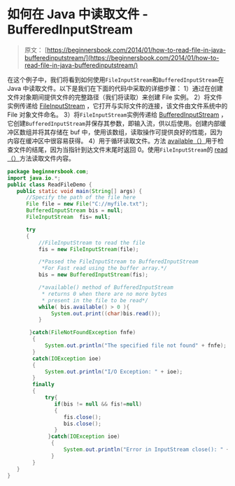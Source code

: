 # 如何在 Java 中读取文件 - BufferedInputStream

> 原文： [https://beginnersbook.com/2014/01/how-to-read-file-in-java-bufferedinputstream/](https://beginnersbook.com/2014/01/how-to-read-file-in-java-bufferedinputstream/)

在这个例子中，我们将看到如何使用`FileInputStream`和`BufferedInputStream`在 Java 中读取文件。以下是我们在下面的代码中采取的详细步骤：
1）通过在创建文件对象期间提供文件的完整路径（我们将读取）来创建 File 实例。
2）将文件实例传递给 [FileInputStream](https://docs.oracle.com/javase/7/docs/api/java/io/FileInputStream.html#FileInputStream(java.io.File)) ，它打开与实际文件的连接，该文件由文件系统中的 File 对象文件命名。
3）将`FileInputStream`实例传递给 [BufferedInputStream](https://docs.oracle.com/javase/7/docs/api/java/io/BufferedInputStream.html#BufferedInputStream(java.io.InputStream)) ，它创建`BufferedInputStream`并保存其参数，即输入流，供以后使用。创建内部缓冲区数组并将其存储在 buf 中，使用该数组，读取操作可提供良好的性能，因为内容在缓冲区中很容易获得。
4）用于循环读取文件。方法 [available（）](https://docs.oracle.com/javase/7/docs/api/java/io/BufferedInputStream.html#available())用于检查文件的结尾，因为当指针到达文件末尾时返回 0。使用`FileInputStream`的 [read（）](https://docs.oracle.com/javase/7/docs/api/java/io/FileInputStream.html#read())方法读取文件内容。

```java
package beginnersbook.com;
import java.io.*;
public class ReadFileDemo {
   public static void main(String[] args) {         
      //Specify the path of the file here
      File file = new File("C://myfile.txt");
      BufferedInputStream bis = null;
      FileInputStream  fis= null;

      try
      {
          //FileInputStream to read the file
          fis = new FileInputStream(file);

          /*Passed the FileInputStream to BufferedInputStream
           *For Fast read using the buffer array.*/
          bis = new BufferedInputStream(fis);

          /*available() method of BufferedInputStream
           * returns 0 when there are no more bytes
           * present in the file to be read*/
          while( bis.available() > 0 ){             	
              System.out.print((char)bis.read());
          }

       }catch(FileNotFoundException fnfe)
        {
            System.out.println("The specified file not found" + fnfe);
        }
        catch(IOException ioe)
        {
            System.out.println("I/O Exception: " + ioe); 
        }
        finally
        {
            try{
               if(bis != null && fis!=null)
               {
       	          fis.close();
                  bis.close();
               }      
             }catch(IOException ioe)
              {
                  System.out.println("Error in InputStream close(): " + ioe);
              }         
        }
   }    
}
```